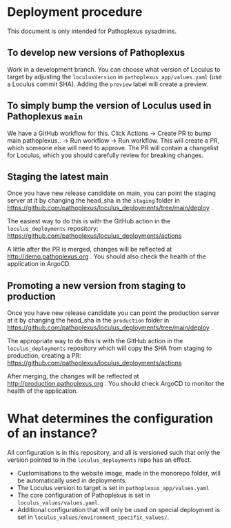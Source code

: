 # Deployment procedure

This document is only intended for Pathoplexus sysadmins.

## To develop new versions of Pathoplexus

Work in a development branch. You can choose what version of Loculus to target by adjusting the `loculusVersion` in  `pathoplexus_app/values.yaml` (use a Loculus commit SHA). Adding the `preview` label will create a preview.

## To simply bump the version of Loculus used in Pathoplexus `main`
We have a GitHub workflow for this. Click Actions -> Create PR to bump main pathoplexus.. -> Run workflow -> Run workflow. This will create a PR, which someone else will need to approve. The PR will contain a changelist for Loculus, which you should carefully review for breaking changes.

## Staging the latest main

Once you have new release candidate on main, you can point the staging server at it by changing the head_sha in the `staging` folder in https://github.com/pathoplexus/loculus_deployments/tree/main/deploy .

The easiest way to do this is with the GitHub action in the `loculus_deployments` repository: https://github.com/pathoplexus/loculus_deployments/actions

A little after the PR is merged, changes will be reflected at http://demo.pathoplexus.org . You should also check the health of the application in ArgoCD.

## Promoting a new version from staging to production

Once you have new release candidate you can point the production server at it by changing the head_sha in the `production` folder in https://github.com/pathoplexus/loculus_deployments/tree/main/deploy .

The appropriate way to do this is with the GitHub action in the `loculus_deployments` repository which will copy the SHA from staging to production, creating a PR: https://github.com/pathoplexus/loculus_deployments/actions

After merging, the changes will be reflected at http://production.pathoplexus.org . You should check ArgoCD to monitor the health of the application.

# What determines the configuration of an instance?

All configuration is in this repository, and all is versioned such that only the version pointed to in the `loculus_deployments` repo has an effect.

- Customisations to the website image, made in the monorepo folder, will be automatically used in deployments.
- The Loculus version to target is set in `pathoplexus_app/values.yaml`
- The core configuration of Pathoplexus is set in `loculus_values/values.yaml`.
- Additional configuration that will only be used on special deployment is set in `loculus_values/environment_specific_values/`.
